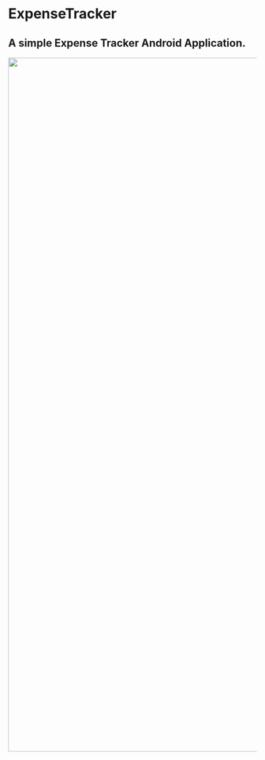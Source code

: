# ExpenseTracker
## A simple Expense Tracker Android Application.

<img src = "https://github.com/SuneelKM/ExpenseTracker/blob/main/screenshot/expense%20tracker.png" width=648 height=1404>






